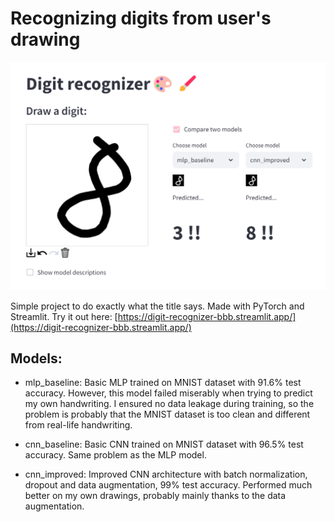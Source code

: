 # Recognizing digits from user's drawing
![demo](images/demo.png)

Simple project to do exactly what the title says. Made with PyTorch and Streamlit. 
Try it out here: [https://digit-recognizer-bbb.streamlit.app/](https://digit-recognizer-bbb.streamlit.app/)

## Models:
- mlp_baseline: Basic MLP trained on MNIST dataset with 91.6% test accuracy. However, this model failed miserably when trying to predict my own handwriting. I ensured no data leakage during training, so the problem is probably that the MNIST dataset is too clean and different from real-life handwriting.

- cnn_baseline: Basic CNN trained on MNIST dataset with 96.5% test accuracy. Same problem as the MLP model.

- cnn_improved: Improved CNN architecture with batch normalization, dropout and data augmentation, 99% test accuracy. Performed much better on my own drawings, probably mainly thanks to the data augmentation.